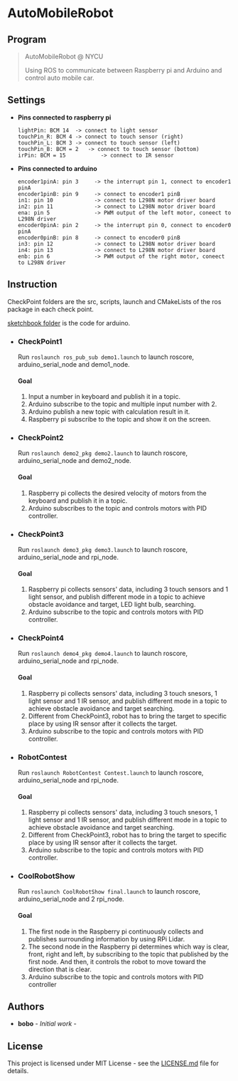 # **AutoMobileRobot** #

## **Program** ##

> AutoMobileRobot @ NYCU 
>
> Using ROS to communicate between Raspberry pi and Arduino and control auto mobile car.

## **Settings** ##

- **Pins connected to raspberry pi**
  
      lightPin: BCM 14	-> connect to light sensor 
      touchPin_R: BCM 4	-> connect to touch sensor (right)
      touchPin_L: BCM 3	-> connect to touch sensor (left)
      touchPin_B: BCM = 2	-> connect to touch sensor (bottom)
      irPin: BCM = 15	        -> connect to IR sensor
  
- **Pins connected to arduino**

      encoder1pinA: pin 3     -> the interrupt pin 1, connect to encoder1 pinA
      encoder1pinB: pin 9     -> connect to encoder1 pinB
      in1: pin 10             -> connect to L298N motor driver board
      in2: pin 11             -> connect to L298N motor driver board
      ena: pin 5              -> PWM output of the left motor, coneect to L298N driver
      encoder0pinA: pin 2     -> the interrupt pin 0, connect to encoder0 pinA
      encoder0pinB: pin 8     -> connect to encoder0 pinB
      in3: pin 12             -> connect to L298N motor driver board
      in4: pin 13             -> connect to L298N motor driver board
      enb: pin 6              -> PWM output of the right motor, coneect to L298N driver

## **Instruction** ##

CheckPoint folders are the src, scripts, launch and CMakeLists of the ros package in each check point.
  
[sketchbook folder](https://github.com/Atatakaze/AutoMobileRobot/tree/main/sketchbook) is the code for arduino.
  


- ### CheckPoint1 ###
  
  Run `roslaunch ros_pub_sub demo1.launch` to launch roscore, arduino_serial_node and demo1_node. 
  
  #### Goal ####
  
  1. Input a number in keyboard and publish it in a topic.
  2. Arduino subscribe to the topic and multiple input number with 2.
  3. Arduino publish a new topic with calculation result in it.
  4. Raspberry pi subscribe to the topic and show it on the screen.
  
- ### CheckPoint2 ###

  Run `roslaunch demo2_pkg demo2.launch` to launch roscore, arduino_serial_node and demo2_node.
  
  #### Goal ####

  1. Raspberry pi collects the desired velocity of motors from the keyboard and publish it in a topic.
  2. Arduino subscribes to the topic and controls motors with PID controller.
  
- ### CheckPoint3 ###

  Run `roslaunch demo3_pkg demo3.launch` to launch roscore, arduino_serial_node and rpi_node.
  
  #### Goal ####
  
  1. Raspberry pi collects sensors' data, including 3 touch sensors and 1 light sensor, and publish different mode in a topic to achieve obstacle avoidance and target, LED light bulb, searching.
  2. Arduino subscribe to the topic and controls motors with PID controller.
  
- ### CheckPoint4 ###

  Run `roslaunch demo4_pkg demo4.launch` to launch roscore, arduino_serial_node and rpi_node.
  
  #### Goal ####
   
  1. Raspberry pi collects sensors' data, including 3 touch snesors, 1 light sensor and 1 IR sensor, and publish different mode in a topic to achieve obstacle avoidance and target searching.
  2. Different from CheckPoint3, robot has to bring the target to specific place by using IR sensor after it collects the target.
  3. Arduino subscribe to the topic and controls motors with PID controller.

- ### RobotContest ###

  Run `roslaunch RobotContest Contest.launch` to launch roscore, arduino_serial_node and rpi_node.
  
  #### Goal ####

  1. Raspberry pi collects sensors' data, including 3 touch snesors, 1 light sensor and 1 IR sensor, and publish different mode in a topic to achieve obstacle avoidance and target searching.
  2. Different from CheckPoint3, robot has to bring the target to specific place by using IR sensor after it collects the target.
  3. Arduino subscribe to the topic and controls motors with PID controller.

- ### CoolRobotShow ###

  Run `roslaunch CoolRobotShow final.launch` to launch roscore, arduino_serial_node and 2 rpi_node.

  #### Goal ####

  1. The first node in the Raspberry pi continuously collects and publishes surrounding information by using RPi Lidar.
  2. The second node in the Raspberry pi determines which way is clear, front, right and left, by subscribing to the topic that published by the first node. And then, it controls the robot to move toward the direction that is clear. 
  3. Arduino subscribe to the topic and controls motors with PID controller

## **Authors**

- **bobo** - *Initial work* -

## **License** ##

This project is licensed under MIT License - see the [LICENSE.md](https://github.com/Atatakaze/AutoMobileRobot/blob/main/LICENSE) file for details.
